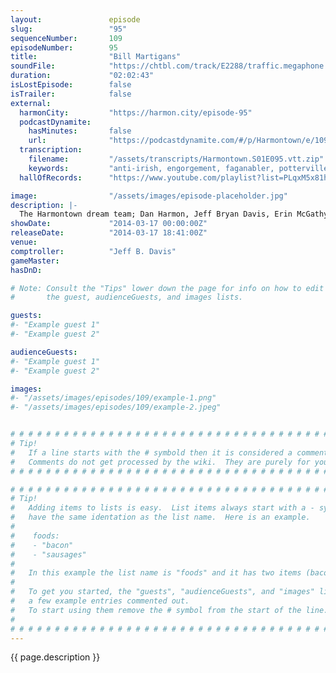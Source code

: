 ```yaml
---
layout:               episode
slug:                 "95"
sequenceNumber:       109
episodeNumber:        95
title:                "Bill Martigans"
soundFile:            "https://chtbl.com/track/E2288/traffic.megaphone.fm/STA4041552340.mp3?updated=1556133291"
duration:             "02:02:43"
isLostEpisode:        false
isTrailer:            false
external:
  harmonCity:         "https://harmon.city/episode-95"
  podcastDynamite:
    hasMinutes:       false
    url:              "https://podcastdynamite.com/#/p/Harmontown/e/109/95"
  transcription:
    filename:         "/assets/transcripts/Harmontown.S01E095.vtt.zip"
    keywords:         "anti-irish, engorgement, faganabler, potterville, malaysian, horseshoes, restitution, phelps, excommunicated, martigans, salsa, mardigan's, escalates, hoax, mcgee, gnomish, fizz, pinched, rolly, beardy, falk, dew, diploma, funerals, riddles"
  hallOfRecords:      "https://www.youtube.com/playlist?list=PLqxM5x81hNOYq_HDIedn9G4vOh3KNBKrz"

image:                "/assets/images/episode-placeholder.jpg"
description: |-
  The Harmontown dream team; Dan Harmon, Jeff Bryan Davis, Erin McGathy, Mitch Hurwitz and Kumail Nanjiani recap SXSW; Fred Phelps death bed and later, Spencer returns for a roaring session of D&D!
showDate:             "2014-03-17 00:00:00Z"
releaseDate:          "2014-03-17 18:41:00Z"
venue:                
comptroller:          "Jeff B. Davis"
gameMaster:           
hasDnD:               

# Note: Consult the "Tips" lower down the page for info on how to edit
#       the guest, audienceGuests, and images lists.

guests:
#- "Example guest 1"
#- "Example guest 2"

audienceGuests:
#- "Example guest 1"
#- "Example guest 2"

images:
#- "/assets/images/episodes/109/example-1.png"
#- "/assets/images/episodes/109/example-2.jpeg"


# # # # # # # # # # # # # # # # # # # # # # # # # # # # # # # # # # # # # # # # # # # # #
# Tip!
#   If a line starts with the # symbold then it is considered a comment.
#   Comments do not get processed by the wiki.  They are purely for your information.
# # # # # # # # # # # # # # # # # # # # # # # # # # # # # # # # # # # # # # # # # # # # #

# # # # # # # # # # # # # # # # # # # # # # # # # # # # # # # # # # # # # # # # # # # # #
# Tip!
#   Adding items to lists is easy.  List items always start with a - symbol and have
#   have the same identation as the list name.  Here is an example.
#
#    foods:
#    - "bacon"
#    - "sausages"
#
#   In this example the list name is "foods" and it has two items (bacon, and sausages).
#
#   To get you started, the "guests", "audienceGuests", and "images" lists below have
#   a few example entries commented out.
#   To start using them remove the # symbol from the start of the line.
#
# # # # # # # # # # # # # # # # # # # # # # # # # # # # # # # # # # # # # # # # # # # # #
---
```


<!-- The episode description will be rendered here -->
{{ page.description }}

<!-- Add your content BELOW here -->
<!-- vvvvvvvvvvvvvvvvvvvvvvvvvvv -->




<!-- ^^^^^^^^^^^^^^^^^^^^^^^^^^^ -->
<!-- Add your content ABOVE here -->

<!-- The episode gallery will be rendered here -->